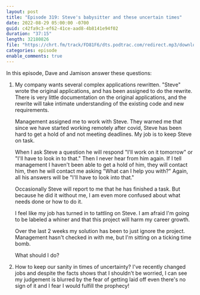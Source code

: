 ```yaml
---
layout: post
title: "Episode 319: Steve's babysitter and these uncertain times"
date: 2022-08-29 05:00:00 -0700
guid: c42fa9c3-ef62-41ce-aad8-4b8141e94f02
duration: "37:15"
length: 32180826
file: "https://chrt.fm/track/FD81F6/dts.podtrac.com/redirect.mp3/download.softskills.audio/sse-319.mp3"
categories: episode
enable_comments: true
---
```


In this episode, Dave and Jamison answer these questions:

1. My company wants several complex applications rewritten. "Steve" wrote the original applications, and has been assigned to do the rewrite. There is very little documentation on the original applications, and the rewrite will take intimate understanding of the existing code and new requirements.
   
   Management assigned me to work with Steve. They warned me that since we have started working remotely after covid, Steve has been hard to get a hold of and not meeting deadlines. My job is to keep Steve on task.
   
   When I ask Steve a question he will respond "I'll work on it tomorrow" or "I'll have to look in to that." Then I never hear from him again. If I tell management I haven't been able to get a hold of him, they will contact him, then he will contact me asking "What can I help you with?" Again, all his answers will be "I'll have to look into that."
   
   Occasionally Steve will report to me that he has finished a task. But because he did it without me, I am even more confused about what needs done or how to do it.
   
   I feel like my job has turned in to tattling on Steve. I am afraid I'm going to be labeled a whiner and that this project will harm my career growth.
   
   Over the last 2 weeks my solution has been to just ignore the project. Management hasn't checked in with me, but I'm sitting on a ticking time bomb.
   
   What should I do?

2. How to keep our sanity in times of uncertainty? I've recently changed jobs and despite the facts shows that I shouldn't be worried, I can see my judgement is blurred by the fear of getting laid off even there's no sign of it and I fear I would fulfill the prophecy!

